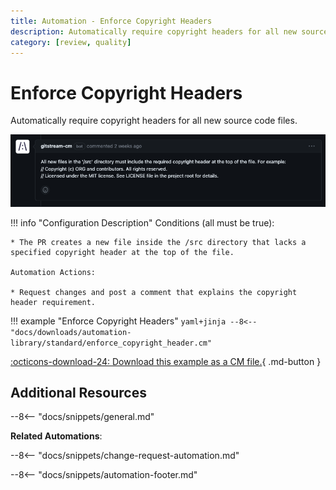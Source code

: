 ```yaml
---
title: Automation - Enforce Copyright Headers
description: Automatically require copyright headers for all new source code files.
category: [review, quality]
---
```

# Enforce Copyright Headers

Automatically require copyright headers for all new source code files.

![Enforce Copyright Headers](/automations/standard/enforce-copyright-header/enforce-copyright-header.png)

!!! info "Configuration Description"
    Conditions (all must be true):

    * The PR creates a new file inside the /src directory that lacks a specified copyright header at the top of the file.

    Automation Actions:

    * Request changes and post a comment that explains the copyright header requirement.

!!! example "Enforce Copyright Headers"
    ```yaml+jinja
    --8<-- "docs/downloads/automation-library/standard/enforce_copyright_header.cm"
    ```
    <div class="result" markdown>
      <span>
      [:octicons-download-24: Download this example as a CM file.](/downloads/automation-library/standard/enforce_copyright_header.cm){ .md-button }
      </span>
    </div>

## Additional Resources

--8<-- "docs/snippets/general.md"

**Related Automations**:

--8<-- "docs/snippets/change-request-automation.md"

--8<-- "docs/snippets/automation-footer.md"
